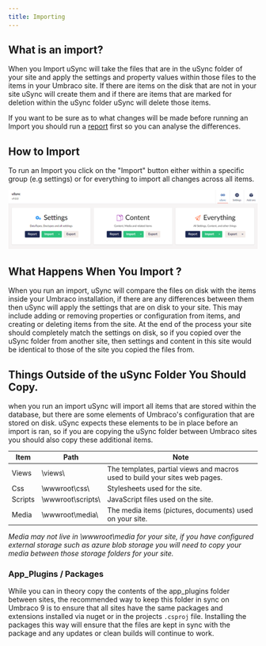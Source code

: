 ```yaml
---
title: Importing
---
```


## What is an import?
When you Import uSync will take the files that are in the uSync folder of your site and apply the settings and property values within those files to the items in your Umbraco site. If there are items on the disk that are not in your site uSync will create them and if there are items that are marked for deletion within the uSync folder uSync will delete those items. 

If you want to be sure as to what changes will be made before running an Import you should run a [report](report) first so you can analyse the differences.

## How to Import

To run an Import you click on the "Import" button either within a specific group (e.g settings) or for everything to import all changes across all items. 

![uSync dashboard](dashboard.png)

## What Happens When You Import ? 

When you run an import, uSync will compare the files on disk with the items inside your Umbraco installation, if there are any differences between them then uSync will apply the settings that are on disk to your site. This may include adding or removing properties or configuration from items, and creating or deleting items from the site. At the end of the process your site should completely match the settings on disk, so if you copied over the uSync folder from another site, then settings and content in this site would be identical to those of the site you copied the files from.

## Things Outside of the uSync Folder You Should Copy.
when you run an import uSync will import all items that are stored within the database, but there are some elements of Umbraco's configuration that are stored on disk. uSync expects these elements to be in place before an import is ran, so if you are copying the uSync folder between Umbraco sites you should also copy these additional items. 

| Item | Path | Note |
|--|--|--|
| Views | \views\ | The templates, partial views and macros used to build your sites web pages.
| Css | \wwwroot\css\ | Stylesheets used for the site.
| Scripts | \wwwroot\scripts\ | JavaScript files used on the site.
| Media | \wwwroot\media\ | The media items (pictures, documents) used on your site. 

*Media may not live in \wwwroot\media for your site, if you have configured external storage such as azure blob storage you will need to copy your media between those storage folders for your site.*

### App_Plugins / Packages 
While you can in theory copy the contents of the app_plugins folder between sites, the recommended way to keep this folder in sync on Umbraco 9 is to ensure that all sites have the same packages and extensions installed via nuget or in the projects `.csproj` file. Installing the packages this way will ensure that the files are kept in sync with the package and any updates or clean builds will continue to work. 


